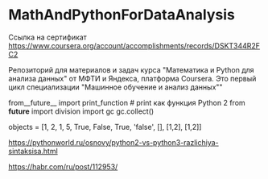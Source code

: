 # MathAndPythonForDataAnalysis

Ссылка на сертификат
https://www.coursera.org/account/accomplishments/records/DSKT344R2FC2

Репозиторий для материалов и задач курса "Математика и Python для анализа данных" от МФТИ и Яндекса, платформа Coursera. Это первый цикл специализации "Машинное обучение и анализ данных""

from__future__ import print_function # print как функция Python 2
from __future__ import division
import gc
gc.collect()


objects = [1, 2, 1, 5, True, False, True, 'false', [], [1,2], [1,2]]

https://pythonworld.ru/osnovy/python2-vs-python3-razlichiya-sintaksisa.html

https://habr.com/ru/post/112953/
